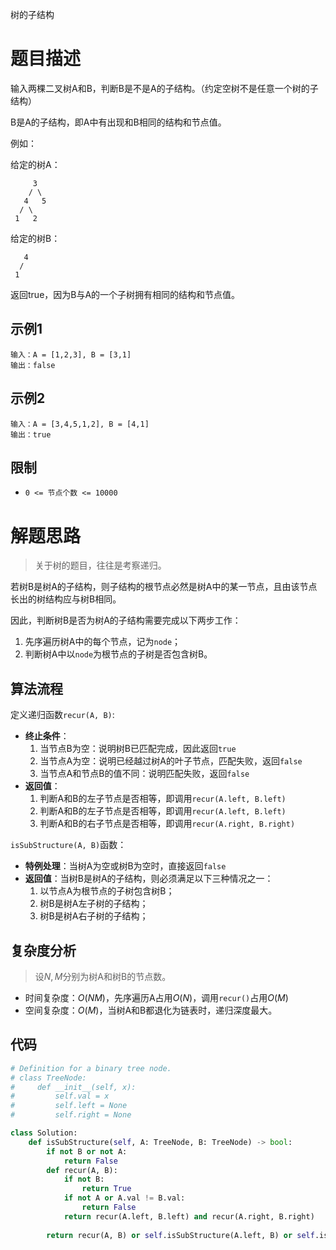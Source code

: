 树的子结构

# 题目描述

输入两棵二叉树A和B，判断B是不是A的子结构。（约定空树不是任意一个树的子结构）

B是A的子结构，即A中有出现和B相同的结构和节点值。

例如：

给定的树A：

```
     3
    / \
   4   5
  / \
 1   2
```

给定的树B：

```
   4 
  /
 1
```

返回true，因为B与A的一个子树拥有相同的结构和节点值。

## 示例1

```
输入：A = [1,2,3], B = [3,1]
输出：false
```

## 示例2

```
输入：A = [3,4,5,1,2], B = [4,1]
输出：true
```

## 限制

- `0 <= 节点个数 <= 10000`

# 解题思路

> 关于树的题目，往往是考察递归。

若树B是树A的子结构，则子结构的根节点必然是树A中的某一节点，且由该节点长出的树结构应与树B相同。

因此，判断树B是否为树A的子结构需要完成以下两步工作：

1. 先序遍历树A中的每个节点，记为`node`；
2. 判断树A中以`node`为根节点的子树是否包含树B。

## 算法流程

定义递归函数`recur(A, B)`:

- **终止条件**：
  1. 当节点B为空：说明树B已匹配完成，因此返回`true`
  2. 当节点A为空：说明已经越过树A的叶子节点，匹配失败，返回`false`
  3. 当节点A和节点B的值不同：说明匹配失败，返回`false`
- **返回值**：
  1. 判断A和B的左子节点是否相等，即调用`recur(A.left, B.left)`
  2. 判断A和B的左子节点是否相等，即调用`recur(A.left, B.left)`
  3. 判断A和B的右子节点是否相等，即调用`recur(A.right, B.right)`

`isSubStructure(A, B)`函数：

- **特例处理**：当树A为空或树B为空时，直接返回`false`
- **返回值**：当树B是树A的子结构，则必须满足以下三种情况之一：
  1. 以节点A为根节点的子树包含树B；
  2. 树B是树A左子树的子结构；
  3. 树B是树A右子树的子结构；

## 复杂度分析

> 设$N,M$分别为树A和树B的节点数。

- 时间复杂度：$O(NM)$，先序遍历A占用$O(N)$，调用`recur()`占用$O(M)$
- 空间复杂度：$O(M)$，当树A和B都退化为链表时，递归深度最大。

## 代码

```python
# Definition for a binary tree node.
# class TreeNode:
#     def __init__(self, x):
#         self.val = x
#         self.left = None
#         self.right = None

class Solution:
    def isSubStructure(self, A: TreeNode, B: TreeNode) -> bool:
        if not B or not A:
            return False
        def recur(A, B):
            if not B:
                return True
            if not A or A.val != B.val:
                return False
            return recur(A.left, B.left) and recur(A.right, B.right)
        
        return recur(A, B) or self.isSubStructure(A.left, B) or self.isSubStructure(A.right, B)
```



